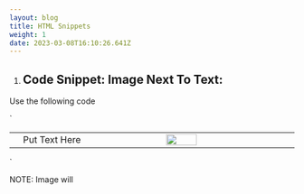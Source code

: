 ```yaml
---
layout: blog
title: HTML Snippets
weight: 1
date: 2023-03-08T16:10:26.641Z
---
```

1. ## Code Snippet: Image Next To Text:

Use the following code 

`<table width="100%">
  <td>
  <td width="50%">Put Text Here</td>
  </td><td>
  <td width="50%"><img src="ENTER IMAGE URL HERE" width="50%"></img></td>
  </td>
</table>`

NOTE: Image will